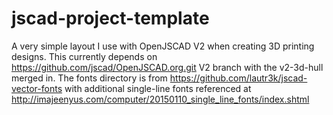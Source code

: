 # jscad-project-template
A very simple layout I use with OpenJSCAD V2 when creating 3D printing designs.
This currently depends on https://github.com/jscad/OpenJSCAD.org.git V2 branch with the v2-3d-hull merged in.
The fonts directory is from https://github.com/lautr3k/jscad-vector-fonts with additional single-line fonts referenced 
at http://imajeenyus.com/computer/20150110_single_line_fonts/index.shtml
